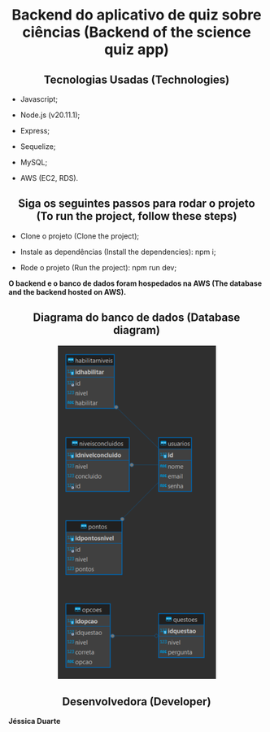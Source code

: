 <h1 align="center"> Backend do aplicativo de quiz sobre ciências (Backend of the science quiz app) </h1>

<h2 align="center"> Tecnologias Usadas (Technologies) </h2>

- Javascript;

- Node.js  (v20.11.1);

- Express;

- Sequelize;

- MySQL;

- AWS (EC2, RDS).

<h2 align="center">  Siga os seguintes passos para rodar o projeto (To run the project, follow these steps) </h2>

- Clone o projeto (Clone the project);

- Instale as dependências (Install the dependencies): npm i;

- Rode o projeto (Run the project): npm run dev; 

<p> <strong>O backend e o banco de dados foram hospedados na AWS (The database and the backend hosted on AWS). </strong></p>

<h2 align="center"> Diagrama do banco de dados (Database diagram) </h2>

<div display="flex" align="center">
  <img src="/diagram.png" alt="Diagram">
</div>

<h2 align="center"> Desenvolvedora (Developer) </h2>

<p> <strong> Jéssica Duarte </strong></p>
